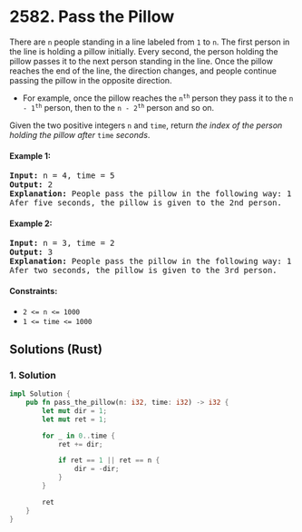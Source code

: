 # 2582. Pass the Pillow
There are `n` people standing in a line labeled from `1` to `n`. The first person in the line is holding a pillow initially. Every second, the person holding the pillow passes it to the next person standing in the line. Once the pillow reaches the end of the line, the direction changes, and people continue passing the pillow in the opposite direction.

* For example, once the pillow reaches the <code>n<sup>th</sup></code> person they pass it to the <code>n - 1<sup>th</sup></code> person, then to the <code>n - 2<sup>th</sup></code> person and so on.

Given the two positive integers `n` and `time`, return *the index of the person holding the pillow after* `time` *seconds*.

#### Example 1:
<pre>
<strong>Input:</strong> n = 4, time = 5
<strong>Output:</strong> 2
<strong>Explanation:</strong> People pass the pillow in the following way: 1 -> 2 -> 3 -> 4 -> 3 -> 2.
Afer five seconds, the pillow is given to the 2nd person.
</pre>

#### Example 2:
<pre>
<strong>Input:</strong> n = 3, time = 2
<strong>Output:</strong> 3
<strong>Explanation:</strong> People pass the pillow in the following way: 1 -> 2 -> 3.
Afer two seconds, the pillow is given to the 3rd person.
</pre>

#### Constraints:
* `2 <= n <= 1000`
* `1 <= time <= 1000`

## Solutions (Rust)

### 1. Solution
```Rust
impl Solution {
    pub fn pass_the_pillow(n: i32, time: i32) -> i32 {
        let mut dir = 1;
        let mut ret = 1;

        for _ in 0..time {
            ret += dir;

            if ret == 1 || ret == n {
                dir = -dir;
            }
        }

        ret
    }
}
```
